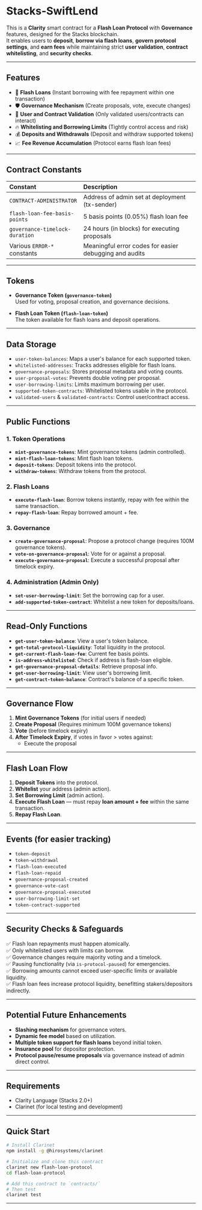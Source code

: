# Stacks-SwiftLend

This is a **Clarity** smart contract for a **Flash Loan Protocol** with **Governance** features, designed for the Stacks blockchain.  
It enables users to **deposit**, **borrow via flash loans**, **govern protocol settings**, and **earn fees** while maintaining strict **user validation**, **contract whitelisting**, and **security checks**.

---

## Features

- 🏦 **Flash Loans** (Instant borrowing with fee repayment within one transaction)
- 🛡️ **Governance Mechanism** (Create proposals, vote, execute changes)
- 🔐 **User and Contract Validation** (Only validated users/contracts can interact)
- 🔥 **Whitelisting and Borrowing Limits** (Tightly control access and risk)
- 💰 **Deposits and Withdrawals** (Deposit and withdraw supported tokens)
- 📈 **Fee Revenue Accumulation** (Protocol earns flash loan fees)

---

## Contract Constants

| Constant | Description |
|:---------|:------------|
| `CONTRACT-ADMINISTRATOR` | Address of admin set at deployment (tx-sender) |
| `flash-loan-fee-basis-points` | 5 basis points (0.05%) flash loan fee |
| `governance-timelock-duration` | 24 hours (in blocks) for executing proposals |
| Various `ERROR-*` constants | Meaningful error codes for easier debugging and audits |

---

## Tokens

- **Governance Token (`governance-token`)**  
Used for voting, proposal creation, and governance decisions.

- **Flash Loan Token (`flash-loan-token`)**  
The token available for flash loans and deposit operations.

---

## Data Storage

- `user-token-balances`: Maps a user's balance for each supported token.
- `whitelisted-addresses`: Tracks addresses eligible for flash loans.
- `governance-proposals`: Stores proposal metadata and voting counts.
- `user-proposal-votes`: Prevents double voting per proposal.
- `user-borrowing-limits`: Limits maximum borrowing per user.
- `supported-token-contracts`: Whitelisted tokens usable in the protocol.
- `validated-users` & `validated-contracts`: Control user/contract access.

---

## Public Functions

### 1. Token Operations
- **`mint-governance-tokens`**: Mint governance tokens (admin controlled).
- **`mint-flash-loan-tokens`**: Mint flash loan tokens.
- **`deposit-tokens`**: Deposit tokens into the protocol.
- **`withdraw-tokens`**: Withdraw tokens from the protocol.

### 2. Flash Loans
- **`execute-flash-loan`**: Borrow tokens instantly, repay with fee within the same transaction.
- **`repay-flash-loan`**: Repay borrowed amount + fee.

### 3. Governance
- **`create-governance-proposal`**: Propose a protocol change (requires 100M governance tokens).
- **`vote-on-governance-proposal`**: Vote for or against a proposal.
- **`execute-governance-proposal`**: Execute a successful proposal after timelock expiry.

### 4. Administration (Admin Only)
- **`set-user-borrowing-limit`**: Set the borrowing cap for a user.
- **`add-supported-token-contract`**: Whitelist a new token for deposits/loans.

---

## Read-Only Functions

- **`get-user-token-balance`**: View a user's token balance.
- **`get-total-protocol-liquidity`**: Total liquidity in the protocol.
- **`get-current-flash-loan-fee`**: Current fee basis points.
- **`is-address-whitelisted`**: Check if address is flash-loan eligible.
- **`get-governance-proposal-details`**: Retrieve proposal info.
- **`get-user-borrowing-limit`**: View user's borrowing limit.
- **`get-contract-token-balance`**: Contract's balance of a specific token.

---

## Governance Flow

1. **Mint Governance Tokens** (for initial users if needed)
2. **Create Proposal** (Requires minimum 100M governance tokens)
3. **Vote** (before timelock expiry)
4. **After Timelock Expiry**, if votes in favor > votes against:
   - Execute the proposal

---

## Flash Loan Flow

1. **Deposit Tokens** into the protocol.
2. **Whitelist** your address (admin action).
3. **Set Borrowing Limit** (admin action).
4. **Execute Flash Loan** — must repay **loan amount + fee** within the same transaction.
5. **Repay Flash Loan**.

---

## Events (for easier tracking)

- `token-deposit`
- `token-withdrawal`
- `flash-loan-executed`
- `flash-loan-repaid`
- `governance-proposal-created`
- `governance-vote-cast`
- `governance-proposal-executed`
- `user-borrowing-limit-set`
- `token-contract-supported`

---

## Security Checks & Safeguards

✅ Flash loan repayments must happen atomically.  
✅ Only whitelisted users with limits can borrow.  
✅ Governance changes require majority voting and a timelock.  
✅ Pausing functionality (via `is-protocol-paused`) for emergencies.  
✅ Borrowing amounts cannot exceed user-specific limits or available liquidity.  
✅ Flash loan fees increase protocol liquidity, benefitting stakers/depositors indirectly.

---

## Potential Future Enhancements

- **Slashing mechanism** for governance voters.
- **Dynamic fee model** based on utilization.
- **Multiple token support for flash loans** beyond initial token.
- **Insurance pool** for depositor protection.
- **Protocol pause/resume proposals** via governance instead of admin direct control.

---

## Requirements

- Clarity Language (Stacks 2.0+)
- Clarinet (for local testing and development)

---

## Quick Start

```bash
# Install Clarinet
npm install -g @hirosystems/clarinet

# Initialize and clone this contract
clarinet new flash-loan-protocol
cd flash-loan-protocol

# Add this contract to `contracts/`
# Then test
clarinet test
```

---
